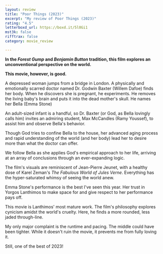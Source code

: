 ```yaml
---
layout: review
title: "Poor Things (2023)"
excerpt: "My review of Poor Things (2023)"
rating: "4.5"
letterboxd_url: https://boxd.it/5l0Gi1
mst3k: false
rifftrax: false
category: movie_review

---
```


<b>In the <i>Forest Gump</i> and <i>Benjamin Button</i> tradition, this film explores an unconventional perspective on the world.</b>

<b>This movie, however, is good.</b>

A depressed woman jumps from a bridge in London. A physically and emotionally scarred doctor named Dr. Godwin Baxter (Willem Dafoe) finds her body. When he discovers she is pregnant, he experiments. He removes the living baby's brain and puts it into the dead mother's skull. He names her Bella (Emma Stone)

An adult-sized infant is a handful, so Dr. Baxter (or God, as Bella lovingly calls him) invites an admiring student, Max McCandles (Ramy Youssef), to assist him and observe Bella's behavior.

Though God tries to confine Bella to the house, her advanced aging process and rapid understanding of the world (and her body) lead her to desire more than what the doctor can offer.

We follow Bella as she applies God's empirical approach to her life, arriving at an array of conclusions through an ever-expanding logic.

The film's visuals are reminiscent of Jean-Pierre Jeunet, with a healthy dose of Karel Zeman's <i>The Fabulous World of Jules Verne</i>. Everything has the hyper-saturated whimsy of seeing the world anew.

Emma Stone's performance is the best I've seen this year. Her trust in Yorgos Lanthimos to make space for and give respect to her performance pays off.

This movie is Lanthimos' most mature work. The film's philosophy explores cynicism amidst the world's cruelty. Here, he finds a more rounded, less jaded through-line.

My only major complaint is the runtime and pacing. The middle could have been tighter. While it doesn't ruin the movie, it prevents me from fully loving it.

Still, one of the best of 2023!